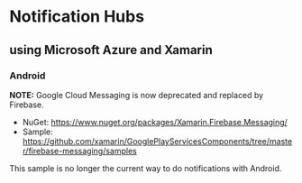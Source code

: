 Notification Hubs
=====================

using Microsoft Azure and Xamarin
-------------------------------

### Android 

**NOTE:** Google Cloud Messaging is now deprecated and replaced by Firebase.

- NuGet: https://www.nuget.org/packages/Xamarin.Firebase.Messaging/ 
- Sample: https://github.com/xamarin/GooglePlayServicesComponents/tree/master/firebase-messaging/samples

This sample is no longer the current way to do notifications with Android.